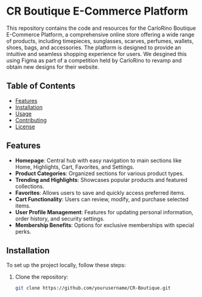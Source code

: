 # CR Boutique E-Commerce Platform

This repository contains the code and resources for the CarloRino Boutique E-Commerce Platform, a comprehensive online store offering a wide range of products, including timepieces, sunglasses, scarves, perfumes, wallets, shoes, bags, and accessories. The platform is designed to provide an intuitive and seamless shopping experience for users. We desgined this using Figma as part of a competition held by CarloRino to revamp and obtain new designs for their website.

## Table of Contents

- [Features](#features)
- [Installation](#installation)
- [Usage](#usage)
- [Contributing](#contributing)
- [License](#license)

## Features

- **Homepage**: Central hub with easy navigation to main sections like Home, Highlights, Cart, Favorites, and Settings.
- **Product Categories**: Organized sections for various product types.
- **Trending and Highlights**: Showcases popular products and featured collections.
- **Favorites**: Allows users to save and quickly access preferred items.
- **Cart Functionality**: Users can review, modify, and purchase selected items.
- **User Profile Management**: Features for updating personal information, order history, and security settings.
- **Membership Benefits**: Options for exclusive memberships with special perks.

## Installation

To set up the project locally, follow these steps:

1. Clone the repository:
   ```bash
   git clone https://github.com/yourusername/CR-Boutique.git
